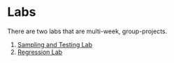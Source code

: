 # Labs 

There are two labs that are multi-week, group-projects. 

1. [Sampling and Testing Lab](./sampling_testing_lab.md)
2. [Regression Lab](./regression_lab.md)